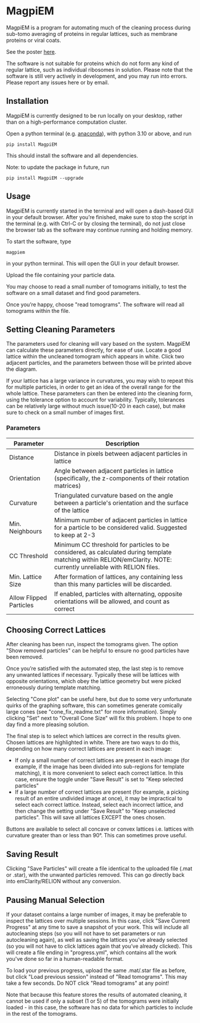 # MagpiEM
MagpiEM is a program for automating much of the cleaning process during sub-tomo averaging of proteins in regular lattices, such as membrane proteins or viral coats. 

See the poster [here](https://figshare.com/articles/poster/MagpiEM_Poster/23631759/).

The software is not suitable for proteins which do not form any kind of regular lattice, such as individual ribosomes in solution. 
Please note that the software is still very actively in development, and you may run into errors. Please report any issues here or by email.

## Installation
MagpiEM is currently designed to be run locally on your desktop, rather than on a high-performance computation cluster. 

Open a python terminal (e.g. [anaconda](https://www.anaconda.com/)), with python 3.10 or above, and run

    pip install MagpiEM

This should install the software and all dependencies.

Note: to update the package in future, run

    pip install MagpiEM --upgrade

## Usage
MagpiEM is currently started in the terminal and will open a dash-based GUI in your default browser. After you’re finished, make sure to stop the script in the terminal (e.g. with Ctrl-C or by closing the terminal), do not just close the browser tab as the software may continue running and holding memory.

To start the software, type 

    magpiem

 in your python terminal. This will open the GUI in your default browser.
 
Upload the file containing your particle data.

You may choose to read a small number of tomograms initially, to test the software on a small dataset and find good parameters.

Once you’re happy, choose "read tomograms". The software will read all tomograms within the file.

## Setting Cleaning Parameters
The parameters used for cleaning will vary based on the system. MagpiEM can calculate these parameters directly, for ease of use. Locate a good lattice within the uncleaned tomogram which appears in white. Click two adjacent particles, and the parameters between those will be printed above the diagram.

If your lattice has a large variance in curvatures, you may wish to repeat this for multiple particles, in order to get an idea of the overall range for the whole lattice. These parameters can then be entered into the cleaning form, using the tolerance option to account for variability. Typically, tolerances can be relatively large without much issue(10-20 in each case), but make sure to check on a small number of images first.

### Parameters
| Parameter | Description |
| ----------- | ----------- | 
| Distance      | Distance in pixels between adjacent particles in lattice | 
| Orientation   | Angle between adjacent particles in lattice (specifically, the z-components of their rotation matrices) |
| Curvature   | Triangulated curvature based on the angle between a particle's orientation and the surface of the lattice | 
| Min. Neighbours | Minimum number of adjacent particles in lattice for a particle to be considered valid. Suggested to keep at 2-3| 
| CC Threshold | Minimum CC threshold for particles to be considered, as calculated during template matching within RELION/emClarity. NOTE: currently unreliable with RELION files. |
| Min. Lattice Size | After formation of lattices, any containing less than this many particles will be discarded. |
| Allow Flipped Particles | If enabled, particles with alternating, opposite orientations will be allowed, and count as correct |

## Choosing Correct Lattices
After cleaning has been run, inspect the tomograms given. The option "Show removed particles" can be helpful to ensure no good particles have been removed. 

Once you’re satisfied with the automated step, the last step is to remove any unwanted lattices if necessary. Typically these will be lattices with opposite orientations, which obey the lattice geometry but were picked erroneously during template matching.

Selecting "Cone plot" can be useful here, but due to some very unfortunate quirks of the graphing software, this can sometimes generate comically large cones (see "cone_fix_readme.txt" for more information). Simply clicking "Set" next to "Overall Cone Size" will fix this problem. I hope to one day find a more pleasing solution.

The final step is to select which lattices are correct in the results given. Chosen lattices are highlighted in white. There are two ways to do this, depending on how many correct lattices are present in each image:
*	If only a small number of correct lattices are present in each image (for example, if the image has been divided into sub-regions for template matching), it is more convenient to select each correct lattice. In this case, ensure the toggle under "Save Result" is set to "Keep selected particles"
*	If a large number of correct lattices are present (for example, a picking result of an entire undivided image at once), it may be impractical to select each correct lattice. Instead, select each incorrect lattice, and then change the setting under "Save Result" to "Keep unselected particles". This will save all lattices EXCEPT the ones chosen.

Buttons are available to select all concave or convex lattices i.e. lattices with curvature greater than or less than 90°. This can sometimes prove useful.

## Saving Result
Clicking "Save Particles" will create a file identical to the uploaded file (.mat or .star), with the unwanted particles removed. This can go directly back into emClarity/RELION without any conversion.


## Pausing Manual Selection
If your dataset contains a large number of images, it may be preferable to inspect the lattices over multiple sessions. In this case, click "Save Current Progress" at any time to save a snapshot of your work. This will include all autocleaning steps (so you will not have to set parameters or run autocleaning again), as well as saving the lattices you’ve already selected (so you will not have to click lattices again that you’ve already clicked). This will create a file ending in "progress.yml", which contains all the work you've done so far in a human-readable format.

To load your previous progress, upload the same .mat/.star file as before, but click "Load previous session" instead of "Read tomograms". This may take a few seconds. Do NOT click "Read tomograms" at any point!
 
Note that because this feature stores the results of automated cleaning, it cannot be used if only a subset (1 or 5) of the tomograms were initially loaded - in this case, the software has no data for which particles to include in the rest of the tomograms.
